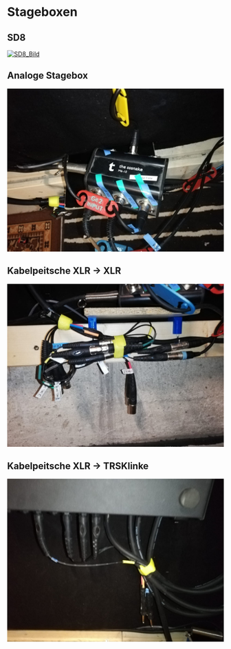 # Stageboxen

## SD8

[![SD8_Bild](../../images/SD8.jpg "SD8")](https://www.thomann.de/de/behringer_sd8.htm)

## Analoge Stagebox

[![SBA](../../images/SBA.jpg "SBA")](https://www.thomann.de/de/the_sssnake_m6_multicorekabel.htm)

## Kabelpeitsche XLR -> XLR

[![XLR](../../images/peitsche_xlr.jpg "XLR")](https://www.musicstore.de/de_DE/EUR/MUSIC-STORE-MC-08-8-fach-Multicore-3m-XLR-female-XLR-male/art-PAH0009342-000)

## Kabelpeitsche XLR -> TRSKlinke

[![Klinke_Bild](../../images/peitsche_klinke.jpg "Klinke")](https://www.musicstore.de/de_DE/EUR/MUSIC-STORE-MC-08-8-fach-Multicore-3m-XLR-female-Klinke-symmetrisch/art-PAH0009344-000)